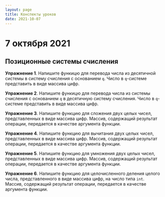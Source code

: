 ```yaml
---
layout: page
title: Конспекты уроков
date: 2021-10-07
---
```


# 7 октября 2021

## Позиционные системы счисления

**Упражнение 1**. Напишите функицю для перевода числа из десятичной системы в систему счисления с основанием `q`. Число в `q`-системе представить в виде массива цифр.

**Упражнение 2**. Напишите функицю для перевода числа из системы счисления с основанием `q` в десятичную систему счисления. Число в `q`-системе представить в виде массива цифр.

**Упражнение 3**. Напишите функцию для сложения двух целых чисел, представленных в виде массива цифр. Массив, содержащий результат операции, передается в качестве аргумента функции.

**Упражнение 4**. Напишите функцию для вычитания двух целых чисел, представленных в виде массива цифр. Массив, содержащий результат операции, передается в качестве аргумента функции.

**Упражнение 5**. Напишите функцию для умножения двух целых чисел, представленных в виде массива цифр. Массив, содержащий результат операции, передается в качестве аргумента функции.

**Упражнение 6**. Напишите функцию для целочисленного деления целого числа, представленного в виде массива цифр, на число типа `int`. Массив, содержащий результат операции, передается в качестве аргумента функции.
